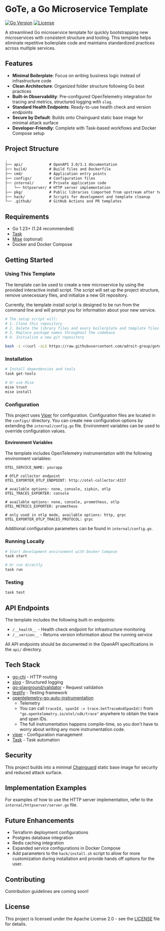 # GoTe, a Go Microservice Template

[![Go Version](https://img.shields.io/badge/Go-1.24%2B-blue.svg)](https://golang.org/doc/devel/release.html)
[![License](https://img.shields.io/badge/License-Apache%202.0-blue.svg)](LICENSE)

A streamlined Go microservice template for quickly bootstrapping new microservices with consistent structure and tooling. This template helps eliminate repetitive boilerplate code and maintains standardized practices across multiple services.

## Features

- **Minimal Boilerplate**: Focus on writing business logic instead of infrastructure code
- **Clean Architecture**: Organized folder structure following Go best practices
- **Built-in Observability**: Pre-configured OpenTelemetry integration for tracing and metrics, structured logging with `slog`.
- **Standard Health Endpoints**: Ready-to-use health check and version endpoints
- **Secure by Default**: Builds onto Chainguard static base image for minimal attack surface
- **Developer-Friendly**: Complete with Task-based workflows and Docker Compose setup

## Project Structure

```txt
.
├── api/            # OpenAPI 3.0/3.1 documentation
├── build/          # Build files and Dockerfile
├── cmd/            # Application entry points
├── configs/        # Configuration files
├── internal/       # Private application code
│   └── httpserver/ # HTTP server implementation
├── pkg/            # Public libraries (imported from upstream after templating)
├── hack/           # Scripts for development and template cleanup
└── .github/        # GitHub Actions and PR templates
```

## Requirements

- Go 1.23+ (1.24 recommended)
- [Task](https://taskfile.dev/)
- [Mise](https://github.com/jdx/mise) (optional)
- Docker and Docker Compose

## Getting Started

### Using This Template

The template can be used to create a new microservice by using the provided interactive install script.
The script will set up the project structure, remove unnecessary files, and initialize a new Git repository.

Currently, the template install script is designed to be run from the command line and will prompt you for information about your new service.

```bash
# The setup script will:
# 1. Clone this repository
# 2. Delete the library files and every boilerplate and template files
# 3. Replace package names throughout the codebase
# 4. Initialize a new git repository

bash -i <(curl -sLS https://raw.githubusercontent.com/adroit-group/gote/master/hack/install.sh)
```

### Installation

```bash
# Install dependencies and tools
task get-tools

# Or use Mise
mise trust
mise install
```

### Configuration

This project uses [Viper](https://github.com/spf13/viper) for configuration. Configuration files are located in the `configs/` directory.
You can create new configuration options by extending the `internal/config.go` file.
Environment variables can be used to override configuration values.

#### Environment Variables

The template includes OpenTelemetry instrumentation with the following environment variables:

```env
OTEL_SERVICE_NAME: yourapp

# OTLP collector endpoint
OTEL_EXPORTER_OTLP_ENDPOINT: http://otel-collector:4317

# available options: none, console, zipkin, otlp
OTEL_TRACES_EXPORTER: console

# available options: none, console, prometheus, otlp
OTEL_METRICS_EXPORTER: prometheus

# only used in otlp mode, available options: http, grpc
OTEL_EXPORTER_OTLP_TRACES_PROTOCOL: grpc
```

Additional configuration parameters can be found in `internal/config.go`.

### Running Locally

```bash
# Start development environment with Docker Compose
task start

# Or run directly
task run
```

### Testing

```bash
task test
```

## API Endpoints

The template includes the following built-in endpoints:

- `/__health__` - Health check endpoint for infrastructure monitoring
- `/__version__` - Returns version information about the running service

All API endpoints should be documented in the OpenAPI specifications in the `api/` directory.

## Tech Stack

- [go-chi](https://github.com/go-chi/chi) - HTTP routing
- [slog](https://pkg.go.dev/log/slog) - Structured logging
- [go-playground/validator](https://github.com/go-playground/validator) - Request validation
- [testify](https://github.com/stretchr/testify) - Testing framework
- [opentelemetry-go-auto-instrumentation](https://github.com/alibaba/opentelemetry-go-auto-instrumentation)
  - Telemetry
  - You can call `traceId, spanId := trace.GetTraceAndSpanId()` from `"go.opentelemetry.io/otel/sdk/trace"` anywhere to obtain the trace and span IDs.
  - The full instrumentation happens compile-time, so you don't have to worry about writing any more instrumentation code.
- [viper](https://github.com/spf13/viper) - Configuration management
- [Task](https://taskfile.dev/) - Task automation

## Security

This project builds into a minimal [Chainguard](https://www.chainguard.dev/) static base image for security and reduced attack surface.

## Implementation Examples

For examples of how to use the HTTP server implementation, refer to the `internal/httpserver/server.go` file.

## Future Enhancements

- Terraform deployment configurations
- Postgres database integration
- Redis caching integration
- Expanded service configurations in Docker Compose
- Add parameters to the `hack/install.sh` script to allow for more customization during installation and provide hands off options for the user.

## Contributing

Contribution guidelines are coming soon!

## License

This project is licensed under the Apache License 2.0 - see the [LICENSE](LICENSE) file for details.
